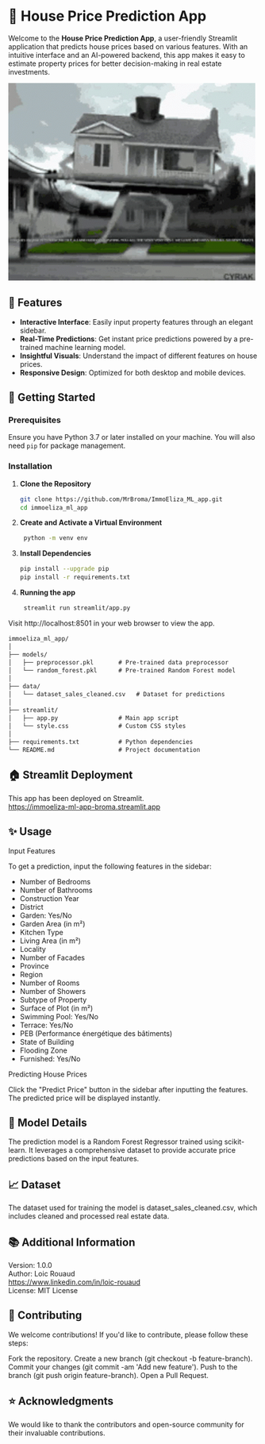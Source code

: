 # 🏡 House Price Prediction App

Welcome to the **House Price Prediction App**, a user-friendly Streamlit application that predicts house prices based on various features. With an intuitive interface and an AI-powered backend, this app makes it easy to estimate property prices for better decision-making in real estate investments.

![Texte alternatif](assets/home-alone.gif)


## 🌟 Features

- **Interactive Interface**: Easily input property features through an elegant sidebar.
- **Real-Time Predictions**: Get instant price predictions powered by a pre-trained machine learning model.
- **Insightful Visuals**: Understand the impact of different features on house prices.
- **Responsive Design**: Optimized for both desktop and mobile devices.

## 🚀 Getting Started

### Prerequisites

Ensure you have Python 3.7 or later installed on your machine. You will also need `pip` for package management.

### Installation

1. **Clone the Repository**

   ```bash
   git clone https://github.com/MrBroma/ImmoEliza_ML_app.git
   cd immoeliza_ml_app
   ```

2. **Create and Activate a Virtual Environment**
   ```bash
    python -m venv env
    ```

3. **Install Dependencies**

   ```bash
   pip install --upgrade pip
   pip install -r requirements.txt
    ```

3. **Running the app**
   ```bash
    streamlit run streamlit/app.py
    ```

Visit http://localhost:8501 in your web browser to view the app.

```
immoeliza_ml_app/
│
├── models/
│   ├── preprocessor.pkl       # Pre-trained data preprocessor
│   └── random_forest.pkl      # Pre-trained Random Forest model
│
├── data/
│   └── dataset_sales_cleaned.csv   # Dataset for predictions
│
├── streamlit/
│   ├── app.py                 # Main app script
│   └── style.css              # Custom CSS styles
│
├── requirements.txt           # Python dependencies
└── README.md                  # Project documentation
```


## :house: Streamlit Deployment
This app has been deployed on Streamlit.  
https://immoeliza-ml-app-broma.streamlit.app  

## ✨ Usage
Input Features

To get a prediction, input the following features in the sidebar:

- Number of Bedrooms
- Number of Bathrooms
- Construction Year
- District
- Garden: Yes/No
- Garden Area (in m²)
- Kitchen Type
- Living Area (in m²)
- Locality
- Number of Facades
- Province
- Region
- Number of Rooms
- Number of Showers
- Subtype of Property
- Surface of Plot (in m²)
- Swimming Pool: Yes/No
- Terrace: Yes/No
- PEB (Performance énergétique des bâtiments)
- State of Building
- Flooding Zone
- Furnished: Yes/No

Predicting House Prices

Click the "Predict Price" button in the sidebar after inputting the features. The predicted price will be displayed instantly.

## 🤖 Model Details

The prediction model is a Random Forest Regressor trained using scikit-learn. It leverages a comprehensive dataset to provide accurate price predictions based on the input features.

## 📈 Dataset

The dataset used for training the model is dataset_sales_cleaned.csv, which includes cleaned and processed real estate data.

## 📚 Additional Information

Version: 1.0.0  
Author: Loic Rouaud  
https://www.linkedin.com/in/loic-rouaud  
License: MIT License  

## 👥 Contributing

We welcome contributions! If you'd like to contribute, please follow these steps:

Fork the repository.
Create a new branch (git checkout -b feature-branch).
Commit your changes (git commit -am 'Add new feature').
Push to the branch (git push origin feature-branch).
Open a Pull Request.


## ⭐️ Acknowledgments

We would like to thank the contributors and open-source community for their invaluable contributions.
